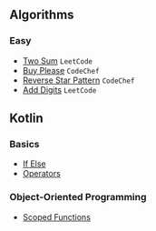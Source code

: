 ## Algorithms

### Easy

* [Two Sum](TwoSum.md) `LeetCode`
* [Buy Please](BuyPlease.md) `CodeChef`
* [Reverse Star Pattern](ReverseStarPattern.md) `CodeChef`
* [Add Digits](AddDigits.md) `LeetCode`

## Kotlin

### Basics

* [If Else](https://github.com/sahuadarsh0/Kotlin-And-DataStructures/blob/master/src/main/kotlin/basics/IfElse.kt)
* [Operators](https://github.com/sahuadarsh0/Kotlin-And-DataStructures/blob/master/src/main/kotlin/basics/Operators.kt)

### Object-Oriented Programming

* [Scoped Functions](https://github.com/sahuadarsh0/Kotlin-And-DataStructures/blob/master/src/main/kotlin/oops/ScopedFunctions.kt)
